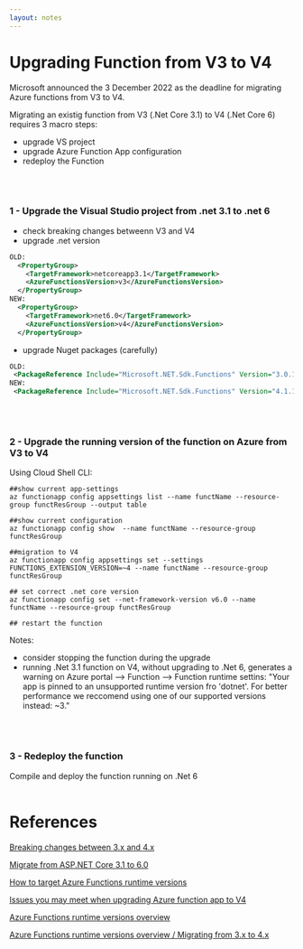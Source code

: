 ```yaml
---
layout: notes
---
```


# Upgrading Function from V3 to V4

Microsoft announced the 3 December 2022 as the deadline for migrating Azure functions from V3 to V4.

Migrating an existig function from V3 (.Net Core 3.1) to V4 (.Net Core 6) requires 3 macro steps:
 - upgrade VS project
 - upgrade Azure Function App configuration
 - redeploy the Function
<br/>
<br/>

### 1 - Upgrade the Visual Studio project from .net 3.1 to .net 6

- check breaking changes betweenn V3 and V4
- upgrade .net version
```xml
OLD:
  <PropertyGroup>
    <TargetFramework>netcoreapp3.1</TargetFramework>
    <AzureFunctionsVersion>v3</AzureFunctionsVersion>
  </PropertyGroup>
NEW: 
  <PropertyGroup>
    <TargetFramework>net6.0</TargetFramework>
    <AzureFunctionsVersion>v4</AzureFunctionsVersion>
  </PropertyGroup>
```

 - upgrade Nuget packages (carefully)

```xml
OLD:
 <PackageReference Include="Microsoft.NET.Sdk.Functions" Version="3.0.13" />
NEW:
 <PackageReference Include="Microsoft.NET.Sdk.Functions" Version="4.1.1" />
```
<br/>
<br/>

### 2 - Upgrade the running version of the function on Azure from V3 to V4
Using Cloud Shell CLI:

```shell
##show current app-settings
az functionapp config appsettings list --name functName --resource-group functResGroup --output table

##show current configuration
az functionapp config show  --name functName --resource-group functResGroup 

##migration to V4
az functionapp config appsettings set --settings FUNCTIONS_EXTENSION_VERSION=~4 --name functName --resource-group functResGroup

## set correct .net core version
az functionapp config set --net-framework-version v6.0 --name functName --resource-group functResGroup

## restart the function
```

Notes:
 - consider stopping the function during the upgrade
 - running .Net 3.1 function on V4, without upgrading to .Net 6, generates a warning on Azure portal --> Function --> Function runtime settins: "Your app is pinned to an unsupported runtime version fro 'dotnet'. For better performance we reccomend using one of our supported versions instead: ~3."
<br/>
<br/>


### 3 - Redeploy the function 
Compile and deploy the function running on .Net 6
<br/> 
<br/>



# References

[Breaking changes between 3.x and 4.x](https://docs.microsoft.com/en-us/azure/azure-functions/functions-versions?tabs=azure-cli%2Cin-process%2Cv4&pivots=programming-language-csharp#breaking-changes-between-3x-and-4x)

[Migrate from ASP.NET Core 3.1 to 6.0](https://docs.microsoft.com/en-us/aspnet/core/migration/31-to-60?view=aspnetcore-6.0&tabs=visual-studio)

[How to target Azure Functions runtime versions](https://docs.microsoft.com/en-us/azure/azure-functions/set-runtime-version)

[Issues you may meet when upgrading Azure function app to V4](https://techcommunity.microsoft.com/t5/apps-on-azure-blog/issues-you-may-meet-when-upgrading-azure-function-app-to-v4/ba-p/3288983)

[Azure Functions runtime versions overview](https://docs.microsoft.com/en-us/azure/azure-functions/functions-versions)

[Azure Functions runtime versions overview / Migrating from 3.x to 4.x](https://docs.microsoft.com/en-us/azure/azure-functions/functions-versions?tabs=azure-cli%2Cin-process%2Cv4&pivots=programming-language-csharp#migrating-from-3x-to-4x)

 
